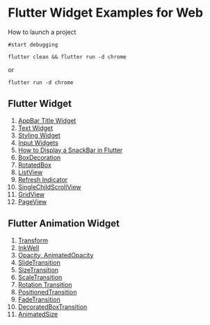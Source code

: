 # Flutter Widget Examples for Web

How to launch a project

`#start debugging`

`flutter clean && flutter run -d chrome`

or

`flutter run -d chrome`

## Flutter Widget
1. [AppBar Title Widget](projects/widgets/w01_appbar_title_widget)
2. [Text Widget](projects/widgets/w02_text_widget)
3. [Styling Widget](projects/widgets/w03_style_widget)
4. [Input Widgets](projects/widgets/w04_input_widgets)
5. [How to Display a SnackBar in Flutter](projects/widgets/w05_snackbar)
6. [BoxDecoration](projects/widgets/w06_box_decoration)
7. [RotatedBox](projects/widgets/w07_rotated_box)
8. [ListView](projects/widgets/w08_list_view)
9. [Refresh Indicator](projects/widgets/w09_refresh_indicator)
10. [SingleChildScrollView](projects/widgets/w10_single_child_scroll_view)
11. [GridView](projects/widgets/w11_grid_view)
12. [PageView](projects/widgets/w12_page_view)

## Flutter Animation Widget
1. [Transform](projects/animation%20widgets/aw01_transform)
2. [InkWell](projects/animation%20widgets/aw02_inkwell)
3. [Opacity, AnimatedOpacity](projects/animation%20widgets/aw03_opacity)
4. [SlideTransition](projects/animation%20widgets/aw04_slide_transition)
5. [SizeTransition](projects/animation%20widgets/aw05_size_transition)
6. [ScaleTransition](projects/animation%20widgets/aw06_scale_transition)
7. [Rotation Transition](projects/animation%20widgets/aw07_rotation_transition)
8. [PositionedTransition](projects/animation%20widgets/aw08_positioned_transition)
9. [FadeTransition](projects/animation%20widgets/aw09_fade_transition)
10. [DecoratedBoxTransition](projects/animation%20widgets/aw10_decorated_box_transition)
11. [AnimatedSize](projects/animation%20widgets/aw11_animated_size)